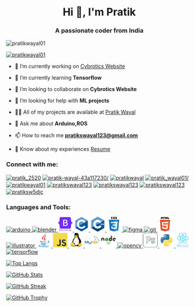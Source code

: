 <h1 align="center">Hi 👋, I'm Pratik</h1>
<h3 align="center">A passionate coder from India</h3>

<p align="left"> <img src="https://komarev.com/ghpvc/?username=pratikwayal01&label=Profile%20views&color=0e75b6&style=flat" alt="pratikwayal01" /> </p>

<p align="left"> <a href="https://github.com/ryo-ma/github-profile-trophy"><img src="https://github-profile-trophy.vercel.app/?username=pratikwayal01" alt="pratikwayal01" /></a> </p>

- 🔭 I’m currently working on [Cybrotics Website](https://github.com/pratikwayal01/Cybrotics-new-web)

- 🌱 I’m currently learning **Tensorflow**

- 👯 I’m looking to collaborate on **Cybrotics Website**

- 🤝 I’m looking for help with **ML projects**

- 👨‍💻 All of my projects are available at [Pratik Wayal](https://bento.me/pratikwayal)

- 💬 Ask me about **Arduino,ROS**

- 📫 How to reach me **pratikswayal123@gmail.com**

- 📄 Know about my experiences [Resume](https://drive.google.com/file/d/1Wh5av3jBdiv8jY_B28QnZd7JNXoaSngl/view?usp=sharing)

<h3 align="left">Connect with me:</h3>
<p align="left">
<a href="https://twitter.com/pratik_2520" target="blank"><img align="center" src="https://raw.githubusercontent.com/rahuldkjain/github-profile-readme-generator/master/src/images/icons/Social/twitter.svg" alt="pratik_2520" height="30" width="40" /></a>
<a href="https://linkedin.com/in/pratik-wayal-43a117230/" target="blank"><img align="center" src="https://raw.githubusercontent.com/rahuldkjain/github-profile-readme-generator/master/src/images/icons/Social/linked-in-alt.svg" alt="pratik-wayal-43a117230/" height="30" width="40" /></a>
<a href="https://kaggle.com/pratikwayal" target="blank"><img align="center" src="https://raw.githubusercontent.com/rahuldkjain/github-profile-readme-generator/master/src/images/icons/Social/kaggle.svg" alt="pratikwayal" height="30" width="40" /></a>
<a href="https://instagram.com/pratik_wayal01/" target="blank"><img align="center" src="https://raw.githubusercontent.com/rahuldkjain/github-profile-readme-generator/master/src/images/icons/Social/instagram.svg" alt="pratik_wayal01/" height="30" width="40" /></a>
<a href="https://www.codechef.com/users/pratikwayal01" target="blank"><img align="center" src="https://cdn.jsdelivr.net/npm/simple-icons@3.1.0/icons/codechef.svg" alt="pratikwayal01" height="30" width="40" /></a>
<a href="https://www.hackerrank.com/pratikswayal123" target="blank"><img align="center" src="https://raw.githubusercontent.com/rahuldkjain/github-profile-readme-generator/master/src/images/icons/Social/hackerrank.svg" alt="pratikswayal123" height="30" width="40" /></a>
<a href="https://www.leetcode.com/pratikswayal123" target="blank"><img align="center" src="https://raw.githubusercontent.com/rahuldkjain/github-profile-readme-generator/master/src/images/icons/Social/leet-code.svg" alt="pratikswayal123" height="30" width="40" /></a>
<a href="https://www.hackerearth.com/pratikswayal123" target="blank"><img align="center" src="https://raw.githubusercontent.com/rahuldkjain/github-profile-readme-generator/master/src/images/icons/Social/hackerearth.svg" alt="pratikswayal123" height="30" width="40" /></a>
<a href="https://auth.geeksforgeeks.org/user/pratiksw5djc" target="blank"><img align="center" src="https://raw.githubusercontent.com/rahuldkjain/github-profile-readme-generator/master/src/images/icons/Social/geeks-for-geeks.svg" alt="pratiksw5djc" height="30" width="40" /></a>
</p>

<h3 align="left">Languages and Tools:</h3>
<p align="left"> <a href="https://www.arduino.cc/" target="_blank" rel="noreferrer"> <img src="https://cdn.worldvectorlogo.com/logos/arduino-1.svg" alt="arduino" width="40" height="40"/> </a> <a href="https://www.blender.org/" target="_blank" rel="noreferrer"> <img src="https://download.blender.org/branding/community/blender_community_badge_white.svg" alt="blender" width="40" height="40"/> </a> <a href="https://getbootstrap.com" target="_blank" rel="noreferrer"> <img src="https://raw.githubusercontent.com/devicons/devicon/master/icons/bootstrap/bootstrap-plain-wordmark.svg" alt="bootstrap" width="40" height="40"/> </a> <a href="https://www.cprogramming.com/" target="_blank" rel="noreferrer"> <img src="https://raw.githubusercontent.com/devicons/devicon/master/icons/c/c-original.svg" alt="c" width="40" height="40"/> </a> <a href="https://www.w3schools.com/cpp/" target="_blank" rel="noreferrer"> <img src="https://raw.githubusercontent.com/devicons/devicon/master/icons/cplusplus/cplusplus-original.svg" alt="cplusplus" width="40" height="40"/> </a> <a href="https://www.w3schools.com/css/" target="_blank" rel="noreferrer"> <img src="https://raw.githubusercontent.com/devicons/devicon/master/icons/css3/css3-original-wordmark.svg" alt="css3" width="40" height="40"/> </a> <a href="https://www.figma.com/" target="_blank" rel="noreferrer"> <img src="https://www.vectorlogo.zone/logos/figma/figma-icon.svg" alt="figma" width="40" height="40"/> </a> <a href="https://git-scm.com/" target="_blank" rel="noreferrer"> <img src="https://www.vectorlogo.zone/logos/git-scm/git-scm-icon.svg" alt="git" width="40" height="40"/> </a> <a href="https://www.w3.org/html/" target="_blank" rel="noreferrer"> <img src="https://raw.githubusercontent.com/devicons/devicon/master/icons/html5/html5-original-wordmark.svg" alt="html5" width="40" height="40"/> </a> <a href="https://www.adobe.com/in/products/illustrator.html" target="_blank" rel="noreferrer"> <img src="https://www.vectorlogo.zone/logos/adobe_illustrator/adobe_illustrator-icon.svg" alt="illustrator" width="40" height="40"/> </a> <a href="https://www.java.com" target="_blank" rel="noreferrer"> <img src="https://raw.githubusercontent.com/devicons/devicon/master/icons/java/java-original.svg" alt="java" width="40" height="40"/> </a> <a href="https://developer.mozilla.org/en-US/docs/Web/JavaScript" target="_blank" rel="noreferrer"> <img src="https://raw.githubusercontent.com/devicons/devicon/master/icons/javascript/javascript-original.svg" alt="javascript" width="40" height="40"/> </a> <a href="https://www.linux.org/" target="_blank" rel="noreferrer"> <img src="https://raw.githubusercontent.com/devicons/devicon/master/icons/linux/linux-original.svg" alt="linux" width="40" height="40"/> </a> <a href="https://www.mysql.com/" target="_blank" rel="noreferrer"> <img src="https://raw.githubusercontent.com/devicons/devicon/master/icons/mysql/mysql-original-wordmark.svg" alt="mysql" width="40" height="40"/> </a> <a href="https://nodejs.org" target="_blank" rel="noreferrer"> <img src="https://raw.githubusercontent.com/devicons/devicon/master/icons/nodejs/nodejs-original-wordmark.svg" alt="nodejs" width="40" height="40"/> </a> <a href="https://opencv.org/" target="_blank" rel="noreferrer"> <img src="https://www.vectorlogo.zone/logos/opencv/opencv-icon.svg" alt="opencv" width="40" height="40"/> </a> <a href="https://www.photoshop.com/en" target="_blank" rel="noreferrer"> <img src="https://raw.githubusercontent.com/devicons/devicon/master/icons/photoshop/photoshop-line.svg" alt="photoshop" width="40" height="40"/> </a> <a href="https://www.python.org" target="_blank" rel="noreferrer"> <img src="https://raw.githubusercontent.com/devicons/devicon/master/icons/python/python-original.svg" alt="python" width="40" height="40"/> </a> <a href="https://reactjs.org/" target="_blank" rel="noreferrer"> <img src="https://raw.githubusercontent.com/devicons/devicon/master/icons/react/react-original-wordmark.svg" alt="react" width="40" height="40"/> </a> <a href="https://www.tensorflow.org" target="_blank" rel="noreferrer"> <img src="https://www.vectorlogo.zone/logos/tensorflow/tensorflow-icon.svg" alt="tensorflow" width="40" height="40"/> </a> </p>

<!-- GitHub Readme Stats -->
[![Top Langs](https://github-readme-stats.vercel.app/api/top-langs/?username=pratikwayal01&layout=compact)](https://github.com/pratikwayal01)

[![GitHub Stats](https://github-readme-stats.vercel.app/api?username=pratikwayal01&show_icons=true)](https://github.com/pratikwayal01)

[![GitHub Streak](https://github-readme-streak-stats.herokuapp.com/?user=pratikwayal01)](https://github.com/pratikwayal01)

<!-- GitHub Profile Trophy -->
[![GitHub Trophy](https://github-profile-trophy.vercel.app/?username=pratikwayal01&column=7)](https://github.com/ryo-ma/github-profile-trophy)